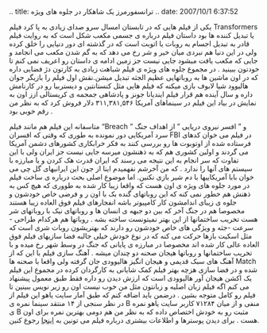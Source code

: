 .. title: ترانسفورمرز یک شاهکار در جلوه های ویژه .. date: 2007/10/1
6:37:52

یکی از فیلم هایی که در تابستان امسال سرو صدای زیادی به پا کرد فیلم
Transformers یا تبدیل کننده ها بود داستان فیلم درباره ی جسمی مکعب شکل
است که به روایت فیلم قادر به تبدیل اجسام به روبات یا اتوبت است که در
گذشته ای دور دنیایی را خلق کرده ولی در این دنیا هم نبردی میان خیر و شر
رخ می دهد که به گم شدن مکعب می انجامد و جایی که مکعب یافت میشود جایی
نیست جز زمین ادامه ی داستان رو اعریف نمی کنم تا خودتون ببینید . در مجموع
جلوه های ویژه ی فیلم شباهت زیادی به کارتون دژ فضایی داره که در اون ماشین
ها به روباتهایی عظیم الجثه تبدیل میشن.نقش اول فیلم را بازیگر جوان
هالیوود شیا لابوف بازی میکنه که فیلم هایی مثل کنستانتین و دیستربیا رو در
کارنامش داره و سال آینده هم قرار فیلم ایندیانا جونز و پادشاهی جمجمه ی
کریستالی ازز اون به نمایش در بیاد این فیلم در سینماهای آمریکا
۳۱۱,۳۸۱,۵۴۶ دلار فروش کرد که به نظر من رقم خوبی بود .

متاسفانه این فیلم هم مانند فیلم “Breach ” و ” افسر نیروی دریایی ” از
اهداف جنگ سرد آمریکایی دور نمونده به طوری که وقتی که افسران FBI در فیلم
می خوان کدهای فرستاده شده از اوتوبوت ها رو بررسی کنند به فکر خرابکاری
کشورهای دشمن آمریکا می گردند و اولین کشوری هم که به ذهنشون میرسه جایی
نیست جز ایران ولی با این تفاوت که سر انجام به این نتیجه می رسند که ایران
قدرت هک کردن و یا مبارزه با سیستم های آنها را ندارد . که من آخرشم
نفهمیدم اینا از جون این ایرانیهای گل چی می خوان بابا آمریکاییها با دم
شیر بازی نکنین. اما موضوع اصلی بحث درباره ی ساخت فیلم در مورد جلوه های
ویژه ی اون هست که واقعا زیبا کار شده به طووری که هیچ کس به ذهنش هم خطور
نمی کنه که این روباتهای گنده بک با اون ر و فرضی خاص خودشون و جلوه ی
زیبای اندامشون کار کامپیوتر باشه انفجارهای فیلم فوق العاده زیبا هستند
مخصوصا هم در جنگ آخر که بین دو جبهه ی انسان ها و روباتهای نیک با
روباتهای شر هست تخریب ساختمانها از این بهتر نمیتونست ساخته بشه . روباتها
هم هرکدام طراحی - سرعت -جثه و ویژگی های خاص خودشون رو دارند که بهتریشون
روبات شری است که مثل اسکیت بازها حرکت می کنه که در نوع خودش خیلی جالبه
فضا سازیهای فیلم فوق العاده عالی کار شده اند مخصوصا در مبارزه ی پایانی
که جنگ در وسط شهر رخ میده و با تخریب ساختمانها و روباتها هیجان صحنه دو
چندان میشه . آهنگ سازی فیلم با این که از آهنگ های سبک قدیمی و هیجان
انگیز هالیوودی جان گرفته ولی واقعا با صحنه ها Match شده و در فضا سازی
هزچه بهتر فیلم کمک شایانی به کارگردان کرده در مجموع این فیلم یک اکشن
هیجان آور هالیوودی است که ارزش دیدن رو داره فقط طبق معمول پیشنهاد می کنم
اگه فیلم زبان اصلیه و زبانتون مثل من خوب نیست اون رو زیر نویس ببینین تا
فیلم رو کامل متوجه بشین . درضمن باید اضافه کنم که طبق آمار سایت یاهو این
فیلم از در نظر سنجی از ۱۴ منتقد سینما نمره ی B منفی و از میان ۷۱۲۸۴
کاربر سایت یاهو نمره ی B مثبت رو به خودش اختصاص داده که به نظر من هم
دومی بهترین نمره برای اون هست . برای دیدن پوسترها و اطلاعات بیشتری
درباره فیلم می تونین به
[اینجا](http://movies.yahoo.com/movie/1808716430/info) رجوع کنین.
